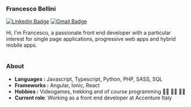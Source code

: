 ### Francesco Bellini
[![Linkedin Badge](https://img.shields.io/badge/-Francesco_Bellini-blue?style=flat-square&logo=Linkedin&logoColor=white&link=https://www.linkedin.com/in/francescobellini92//)](https://www.linkedin.com/in/francescobellini92/) [![Gmail Badge](https://img.shields.io/badge/-francescobellini92@gmail.com-c14438?style=flat-square&logo=Gmail&logoColor=white&link=mailto:francescobellini92@gmail.com)](mailto:francescobellini92@gmail.com)


Hi, I'm Francesco, a passionate front end developer with a particular interest for single page applications, progressive web apps and hybrid mobile apps.

#

### About
-  **Languages :** Javascript, Typescript, Python, PHP, SASS, SQL
-  **Frameworks :** Angular, Ionic, React
-  **Hobbies :** Videogames, trekking and of course programming :man_technologist: :man_technologist: :man_technologist:
-  **Current role**: Working as a front end developer at Accenture Italy


 
